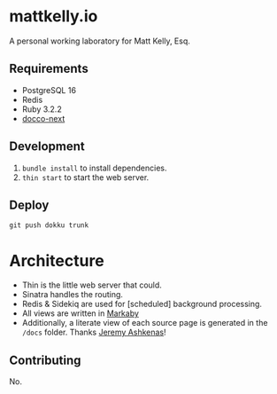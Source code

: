 # mattkelly.io

A personal working laboratory for Matt Kelly, Esq.

## Requirements

- PostgreSQL 16
- Redis
- Ruby 3.2.2
- [docco-next](https://github.com/mobily-enterprises/docco-next)

## Development

1. `bundle install` to install dependencies.
2. `thin start` to start the web server.

## Deploy

`git push dokku trunk`

# Architecture

- Thin is the little web server that could.
- Sinatra handles the routing.
- Redis & Sidekiq are used for [scheduled] background processing.
- All views are written in [Markaby](https://github.com/markaby/markaby)
- Additionally, a literate view of each source page is generated in the `/docs` folder. Thanks [Jeremy Ashkenas](https://ashkenas.com/docco/)!

## Contributing

No.
